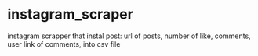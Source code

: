 # instagram_scraper
instagram scrapper that instal post: url of posts, number of like, comments, user link of comments, into csv file
